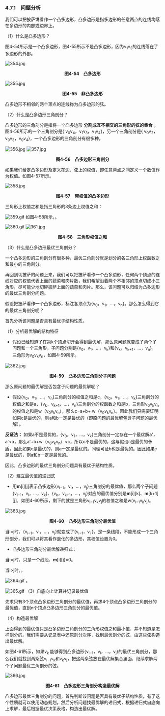 ### 4.7.1　问题分析

我们可以把披萨饼看作一个凸多边形，凸多边形是指多边形的任意两点的连线均落在多边形的内部或边界上。

（1）什么是凸多边形？

图4-54所示是一个凸多边形，图4-55所示不是凸多边形，因为v<sub class="my_markdown">1</sub>v<sub>3</sub>的连线落在了多边形的外部。

![354.jpg](../images/354.jpg)
<center class="my_markdown"><b class="my_markdown">图4-54　凸多边形</b></center>

![355.jpg](../images/355.jpg)
<center class="my_markdown"><b class="my_markdown">图4-55　非凸多边形</b></center>

凸多边形不相邻的两个顶点的连线称为凸多边形的弦。

（2）什么是凸多边形三角剖分？

凸多边形的三角剖分是指将一个凸多边形 **分割成互不相交的三角形的弦的集合** 。图4-56所示的一个三角剖分是{ v<sub class="my_markdown">0</sub>v<sub>4</sub>，v<sub>1</sub>v<sub>3</sub>，v<sub>1</sub>v<sub>4</sub>}，另一个三角剖分是{ v<sub class="my_markdown">0</sub>v<sub>2</sub>，v<sub class="my_markdown">0</sub>v<sub>3</sub>，v<sub class="my_markdown">0</sub>v<sub>4</sub>}，一个凸多边形的三角剖分有很多种。

![356.jpg](../images/356.jpg)
![357.jpg](../images/357.jpg)
<center class="my_markdown"><b class="my_markdown">图4-56　凸多边形三角剖分</b></center>

如果我们给定凸多边形及定义在边、弦上的权值，即任意两点之间定义一个数值作为权值。如图4-57所示。

![358.jpg](../images/358.jpg)
<center class="my_markdown"><b class="my_markdown">图4-57　带权值的凸多边形</b></center>

三角形上权值之和是指三角形的3条边上权值之和：

![359.gif](../images/359.gif)
如图4-58所示，。

![360.gif](../images/360.gif)
![361.jpg](../images/361.jpg)
<center class="my_markdown"><b class="my_markdown">图4-58　三角形权值之和</b></center>

（3）什么是凸多边形最优三角剖分？

一个凸多边形的三角剖分有很多种，最优三角剖分就是划分的各三角形上权函数之和最小的三角剖分。

再回到切披萨的问题上来，我们可以把披萨看作一个凸多边形，任何两个顶点的连线对应的权值代表上面的蔬菜和肉片数，我们希望沿着两个不相邻的顶点切成小三角形，尽可能少地切碎披萨上面的蔬菜和肉片。那么，该问题可以归结为凸多边形的最优三角剖分问题。

假设把披萨看作一个凸多边形，标注各顶点为{v<sub class="my_markdown">0</sub>，v<sub>1</sub>，…，v<sub class="my_markdown">n</sub>}。那么怎么得到它的最优三角剖分呢？

首先分析该问题是否具有最优子结构性质。

（1）分析最优解的结构特征

+ 假设已经知道了在第k个顶点切开会得到最优解，那么原问题就变成了两个子问题和一个三角形，子问题分别是{v<sub class="my_markdown">0</sub>，v<sub>1</sub>，…，v<sub class="my_markdown">k</sub>}和{v<sub class="my_markdown">k</sub>，v<sub class="my_markdown">k</sub><sub>+1</sub>，…，v<sub class="my_markdown">n</sub>}，三角形为v<sub class="my_markdown">0</sub>v<sub class="my_markdown">k</sub>v<sub class="my_markdown">n</sub>，如图4-59所示。

![362.jpg](../images/362.jpg)
<center class="my_markdown"><b class="my_markdown">图4-59　凸多边形三角剖分子问题</b></center>

那么原问题的最优解是否包含子问题的最优解呢？

+ 假设{v<sub class="my_markdown">0</sub>，v<sub>1</sub>，…，v<sub class="my_markdown">n</sub>}三角剖分的权值之和是c，{v<sub class="my_markdown">0</sub>，v<sub>1</sub>，…，v<sub class="my_markdown">k</sub>}三角剖分的权值之和是a，{v<sub class="my_markdown">k</sub>，v<sub class="my_markdown">k</sub><sub>+1</sub>，…，v<sub class="my_markdown">n</sub>}三角剖分的权函数之和是b，三角形v<sub class="my_markdown">0</sub>v<sub class="my_markdown">k</sub>v<sub class="my_markdown">n</sub>的权值之和是w（v<sub class="my_markdown">0</sub>v<sub class="my_markdown">k</sub>v<sub class="my_markdown">n</sub>），那么c=a+b+ w（v<sub class="my_markdown">0</sub>v<sub class="my_markdown">k</sub>v<sub class="my_markdown">n</sub>）。因此我们只需要证明如果c是最优的，则a和b一定是最优的（即原问题的最优解包含子问题的最优解）。

**反证法：** 如果a不是最优的，{v<sub class="my_markdown">0</sub>，v<sub>1</sub>，…，v<sub class="my_markdown">k</sub>}三角剖分一定存在一个最优解a'，a'<a，那么a'+b+w（v<sub class="my_markdown">0</sub>v<sub class="my_markdown">k</sub>v<sub>n</sub>）<c，所以c不是最优的，这与假设c是最优的矛盾，因此如果c是最优的，则a一定是最优的。同理可证b也是最优的。因此如果c是最优的，则a和b一定是最优的。

因此，凸多边形的最优三角剖分问题具有最优子结构性质。

（2）建立最优值的递归式

+ 用**m**[i][j]表示凸多边形{v<sub class="my_markdown">i</sub><sub>−1</sub>，v<sub class="my_markdown">i</sub>，…，v<sub class="my_markdown">j</sub>}三角剖分的最优值，那么两个子问题{v<sub class="my_markdown">i</sub><sub>−1</sub>，v<sub class="my_markdown">i</sub>，…，v<sub class="my_markdown">k</sub>}、{v<sub class="my_markdown">k</sub>，v<sub class="my_markdown">k</sub><sub>+1</sub>，…，v<sub class="my_markdown">j</sub>}对应的最优值分别是**m**[i][k]、**m**[k+1][j]，如图4-60所示，剩下的就是三角形v<sub class="my_markdown">i</sub><sub>−1</sub>v<sub class="my_markdown">k</sub>v<sub class="my_markdown">j</sub>的权值之和是w(v<sub class="my_markdown">i</sub><sub>−1</sub>v<sub class="my_markdown">k</sub>v<sub class="my_markdown">j</sub>)。

![363.jpg](../images/363.jpg)
<center class="my_markdown"><b class="my_markdown">图4-60　凸多边形三角剖分最优值</b></center>

当i=j时，{v<sub class="my_markdown">i</sub><sub>−1</sub>，v<sub class="my_markdown">i</sub>，…，v<sub class="my_markdown">j</sub>}就变成了{v<sub class="my_markdown">i</sub><sub>−1</sub>，v<sub class="my_markdown">i</sub> }，是一条线段，不能形成一个三角形剖分，我们可以将其看作退化的多边形，其权值设置为0。

+ 凸多边形三角剖分最优解递归式：

当i=j时，只是一个线段，**m**[i][j]=0。

当i>j时，，

![364.gif](../images/364.gif)
。

![365.gif](../images/365.gif)
（3）自底向上计算并记录最优值

先求只有3个顶点凸多边形三角剖分的最优值，再求4个顶点凸多边形三角剖分的最优值，直到n个顶点凸多边形三角剖分的最优值。

（4）构造最优解

上面得到的最优值只是凸多边形三角剖分的三角形权值之和最小值，并不知道是怎样剖分的。我们需要从记录表中还原剖分次序，找到最优剖分的弦，由这些弦构造出最优解。

如图4-61所示，如果v<sub class="my_markdown">k</sub> 能够得到凸多边形{v<sub class="my_markdown">i</sub><sub>−1</sub>，v<sub class="my_markdown">i</sub>，…，v<sub class="my_markdown">j</sub>}的最优三角剖分，那么我们就找到两条弦v<sub class="my_markdown">i</sub><sub>−1</sub>v<sub class="my_markdown">k</sub>和v<sub class="my_markdown">k</sub>v<sub class="my_markdown">j</sub>，把这两条弦放在最优解集合里面，继续求解两个子问题最优三角剖分的弦。

![366.jpg](../images/366.jpg)
<center class="my_markdown"><b class="my_markdown">图4-61　凸多边形三角剖分构造最优解</b></center>

凸多边形最优三角剖分的问题，首先判断该问题是否具有最优子结构性质，有了这个性质就可以使用动态规划，然后分析问题找最优解的递归式，根据递归式自底向上求解，最后根据最优决策表格，构造出最优解。

